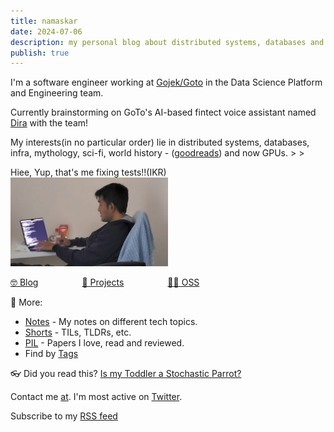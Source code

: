 ```yaml
---
title: namaskar
date: 2024-07-06
description: my personal blog about distributed systems, databases and random ramblings.
publish: true
---
```


  I'm a software engineer working at [Gojek/Goto](https://www.gojek.io/) in the Data Science Platform and Engineering team.
  
  Currently brainstorming on GoTo's AI-based fintect voice assistant named [Dira](https://www.gotocompany.com/en/news/press/goto-launches-new-ai-strategy-with-the-introduction-of-dira-the-first-ever-ai-based-fintech-voice-assistant-in-bahasa-indonesia) with the team!
  
  
  My interests(in no particular order) lie in distributed systems, databases, infra, mythology, sci-fi, 
  world history - ([goodreads](https://www.goodreads.com/user/show/149694972-rushikesh)) and now GPUs. > > 
  
  
  Hiee, Yup, that's me fixing tests!!(IKR) 
  <img src="./images/me.jpeg" width=50% height=50%>

  <span style="margin-right: 70px;">[🤓 Blog](./posts/)</span><span style="margin-right: 70px;">[🔭 Projects](./projects.md)</span><span>[👨‍💻 OSS](./oss.md)</span>

🔎 More:
  * [Notes](./notes/) - My notes on different tech topics.
  * [Shorts](./shorts/) - TILs, TLDRs, etc.
  * [PIL](./papers/) - Papers I love, read and reviewed.
  * Find by [Tags](https://paulismatrix.github.io/tags/)

  
👓 Did you read this? [Is my Toddler a Stochastic Parrot?](https://archive.is/hzBe3)

Contact me [at](mailto:1999.yadwade@gmail.com). I'm most active on [Twitter](https://x.com/1999Yadwade).

Subscribe to my [RSS feed](https://paulismatrix.github.io/index.xml)
